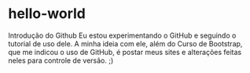 # hello-world
Introdução do Github
Eu estou experimentando o GitHub e seguindo o tutorial de uso dele.
A minha ideia com ele, além do Curso de Bootstrap, que me indicou o uso de GitHub, é postar meus sites e alterações feitas neles para controle de versão. ;) 
